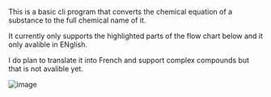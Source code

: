 This is a basic cli program that converts the chemical equation of a substance to the full chemical name of it.

It currently only supports the highlighted parts of the flow chart below and it only avalible in ENglish.

I do plan to translate it into French and support complex compounds but that is not avalible yet.



![image](https://user-images.githubusercontent.com/121262995/221031456-d2644c66-0c25-4583-b4a3-abb4d53bdac8.png)
